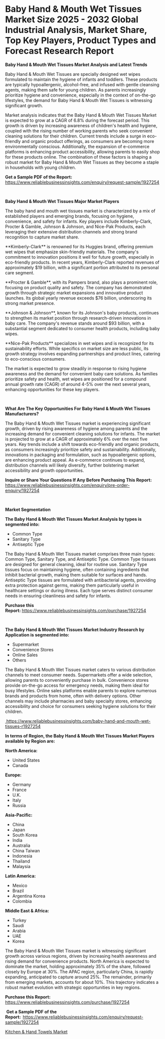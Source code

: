 <p><h1>Baby Hand & Mouth Wet Tissues Market Size 2025 - 2032 Global Industrial Analysis, Market Share, Top Key Players, Product Types and Forecast Research Report</h1></p><p><strong>Baby Hand & Mouth Wet Tissues Market Analysis and Latest Trends</strong></p>
<p><p>Baby Hand & Mouth Wet Tissues are specially designed wet wipes formulated to maintain the hygiene of infants and toddlers. These products are typically hypoallergenic, alcohol-free, and infused with gentle cleansing agents, making them safe for young children. As parents increasingly prioritize hygiene and convenience, especially in the context of on-the-go lifestyles, the demand for Baby Hand & Mouth Wet Tissues is witnessing significant growth.</p><p>Market analysis indicates that the Baby Hand & Mouth Wet Tissues Market is expected to grow at a CAGR of 6.8% during the forecast period. This growth is driven by increasing awareness of children's health and hygiene, coupled with the rising number of working parents who seek convenient cleaning solutions for their children. Current trends include a surge in eco-friendly and organic product offerings, as consumers are becoming more environmentally conscious. Additionally, the expansion of e-commerce platforms is enhancing product accessibility, allowing parents to easily shop for these products online. The combination of these factors is shaping a robust market for Baby Hand & Mouth Wet Tissues as they become a staple in households with young children.</p></p>
<p><strong>Get a Sample PDF of the Report:&nbsp;</strong> <a href="https://www.reliablebusinessinsights.com/enquiry/request-sample/1927254?utm_campaign=3080&utm_medium=2&utm_source=Github&utm_content=ia&utm_term=28032025&utm_id=baby-hand-mouth-wet-tissues">https://www.reliablebusinessinsights.com/enquiry/request-sample/1927254</a></p>
<p>&nbsp;</p>
<p><strong>Baby Hand & Mouth Wet Tissues Major Market Players</strong></p>
<p><p>The baby hand and mouth wet tissues market is characterized by a mix of established players and emerging brands, focusing on hygiene, convenience, and safety for infants. Key players include Kimberly-Clark, Procter & Gamble, Johnson & Johnson, and Nice-Pak Products, each leveraging their extensive distribution channels and strong brand recognition to capture market share.</p><p>**Kimberly-Clark** is renowned for its Huggies brand, offering premium wet wipes that emphasize skin-friendly materials. The company's commitment to innovation positions it well for future growth, especially in eco-friendly products. In recent years, Kimberly-Clark reported revenues of approximately $19 billion, with a significant portion attributed to its personal care segment.</p><p>**Procter & Gamble**, with its Pampers brand, also plays a prominent role, focusing on product quality and safety. The company has demonstrated growth through strategic market expansions and innovative product launches. Its global yearly revenue exceeds $76 billion, underscoring its strong market presence.</p><p>**Johnson & Johnson**, known for its Johnson's baby products, continues to strengthen its market position through research-driven innovations in baby care. The company's revenue stands around $93 billion, with a substantial segment dedicated to consumer health products, including baby wipes.</p><p>**Nice-Pak Products** specializes in wet wipes and is recognized for its sustainability efforts. While specifics on market size are less public, its growth strategy involves expanding partnerships and product lines, catering to eco-conscious consumers.</p><p>The market is expected to grow steadily in response to rising hygiene awareness and the demand for convenient baby care solutions. As families prioritize safety and health, wet wipes are positioned for a compound annual growth rate (CAGR) of around 4-5% over the next several years, enhancing opportunities for these key players.</p></p>
<p>&nbsp;</p>
<p><strong>What Are The Key Opportunities For Baby Hand & Mouth Wet Tissues Manufacturers?</strong></p>
<p><p>The Baby Hand & Mouth Wet Tissues market is experiencing significant growth, driven by rising awareness of hygiene among parents and the increasing demand for convenient cleaning solutions for infants. The market is projected to grow at a CAGR of approximately 6% over the next five years. Key trends include a shift towards eco-friendly and organic products, as consumers increasingly prioritize safety and sustainability. Additionally, innovations in packaging and formulation, such as hypoallergenic options, are enhancing product appeal. As e-commerce continues to expand, distribution channels will likely diversify, further bolstering market accessibility and growth opportunities.</p></p>
<p><strong>Inquire or Share Your Questions If Any Before Purchasing This Report:</strong> <a href="https://www.reliablebusinessinsights.com/enquiry/pre-order-enquiry/1927254?utm_campaign=3080&utm_medium=2&utm_source=Github&utm_content=ia&utm_term=28032025&utm_id=baby-hand-mouth-wet-tissues">https://www.reliablebusinessinsights.com/enquiry/pre-order-enquiry/1927254</a></p>
<p>&nbsp;</p>
<p><strong>Market Segmentation</strong></p>
<p><strong>The Baby Hand & Mouth Wet Tissues Market Analysis by types is segmented into:</strong></p>
<p><ul><li>Common Type</li><li>Sanitary Type</li><li>Antiseptic Type</li></ul></p>
<p><p>The Baby Hand & Mouth Wet Tissues market comprises three main types: Common Type, Sanitary Type, and Antiseptic Type. Common Type tissues are designed for general cleaning, ideal for routine use. Sanitary Type tissues focus on maintaining hygiene, often containing ingredients that inhibit bacterial growth, making them suitable for surfaces and hands. Antiseptic Type tissues are formulated with antibacterial agents, providing extra protection against germs, making them particularly useful in healthcare settings or during illness. Each type serves distinct consumer needs in ensuring cleanliness and safety for infants.</p></p>
<p><strong>Purchase this Report:&nbsp;</strong><a href="https://www.reliablebusinessinsights.com/purchase/1927254?utm_campaign=3080&utm_medium=2&utm_source=Github&utm_content=ia&utm_term=28032025&utm_id=baby-hand-mouth-wet-tissues">https://www.reliablebusinessinsights.com/purchase/1927254</a></p>
<p>&nbsp;</p>
<p><strong>The Baby Hand & Mouth Wet Tissues Market Industry Research by Application is segmented into:</strong></p>
<p><ul><li>Supermarket</li><li>Convenience Stores</li><li>Online Sales</li><li>Others</li></ul></p>
<p><p>The Baby Hand & Mouth Wet Tissues market caters to various distribution channels to meet consumer needs. Supermarkets offer a wide selection, allowing parents to conveniently purchase in bulk. Convenience stores provide on-the-go access for emergency needs, making them ideal for busy lifestyles. Online sales platforms enable parents to explore numerous brands and products from home, often with delivery options. Other channels may include pharmacies and baby specialty stores, enhancing accessibility and choice for consumers seeking hygiene solutions for their children.</p></p>
<p><a href="https://www.reliablebusinessinsights.com/baby-hand-and-mouth-wet-tissues-r1927254?utm_campaign=3080&utm_medium=2&utm_source=Github&utm_content=ia&utm_term=28032025&utm_id=baby-hand-mouth-wet-tissues">&nbsp;https://www.reliablebusinessinsights.com/baby-hand-and-mouth-wet-tissues-r1927254</a></p>
<p><strong>In terms of Region, the Baby Hand & Mouth Wet Tissues Market Players available by Region are:</strong></p>
<p>
    <p> <strong> North America: </strong>
        <ul>
            <li>United States</li>
            <li>Canada</li>
        </ul>
        </p> 
    <p> <strong> Europe: </strong>
        <ul>
            <li>Germany</li>
            <li>France</li>
            <li>U.K.</li>
            <li>Italy</li>
            <li>Russia</li>
        </ul>
        </p> 
    <p> <strong> Asia-Pacific: </strong>
        <ul>
            <li>China</li>
            <li>Japan</li>
            <li>South Korea</li>
            <li>India</li>
            <li>Australia</li>
            <li>China Taiwan</li>
            <li>Indonesia</li>
            <li>Thailand</li>
            <li>Malaysia</li>
        </ul>
        </p> 
    <p> <strong> Latin America: </strong>
        <ul>
            <li>Mexico</li>
            <li>Brazil</li>
            <li>Argentina Korea</li>
            <li>Colombia</li>
        </ul>
        </p> 
    <p> <strong> Middle East & Africa: </strong>
        <ul>
            <li>Turkey</li>
            <li>Saudi</li>
            <li>Arabia</li>
            <li>UAE</li>
            <li>Korea</li>
        </ul>
    </p>
    </p>
<p><p>The Baby Hand & Mouth Wet Tissues market is witnessing significant growth across various regions, driven by increasing health awareness and rising demand for convenience products. North America is expected to dominate the market, holding approximately 35% of the share, followed closely by Europe at 30%. The APAC region, particularly China, is rapidly expanding, anticipated to capture around 25%. The remainder, primarily from emerging markets, accounts for about 10%. This trajectory indicates a robust market evolution with strategic opportunities in key regions.</p></p>
<p><strong>Purchase this Report: </strong><a href="https://www.reliablebusinessinsights.com/purchase/1927254?utm_campaign=3080&utm_medium=2&utm_source=Github&utm_content=ia&utm_term=28032025&utm_id=baby-hand-mouth-wet-tissues">https://www.reliablebusinessinsights.com/purchase/1927254</a></p>
<p>&nbsp;<strong>Get a Sample PDF of the Report:&nbsp;&nbsp;</strong><a href="https://www.reliablebusinessinsights.com/enquiry/request-sample/1927254?utm_campaign=3080&utm_medium=2&utm_source=Github&utm_content=ia&utm_term=28032025&utm_id=baby-hand-mouth-wet-tissues">https://www.reliablebusinessinsights.com/enquiry/request-sample/1927254</a></p>
<p><strong></strong></p>
<p><p><a href="https://github.com/kaddahblejc/Market-Research-Report-List-1/blob/main/kitchen-hand-towels-market.md?utm_campaign=3080&utm_medium=2&utm_source=Github&utm_content=ia&utm_term=28032025&utm_id=baby-hand-mouth-wet-tissues">Kitchen & Hand Towels Market</a></p></p>